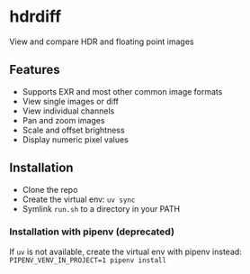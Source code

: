 # hdrdiff
View and compare HDR and floating point images

## Features
- Supports EXR and most other common image formats
- View single images or diff
- View individual channels
- Pan and zoom images
- Scale and offset brightness
- Display numeric pixel values

## Installation
- Clone the repo
- Create the virtual env: `uv sync`
- Symlink `run.sh` to a directory in your PATH

### Installation with pipenv (deprecated)
If `uv` is not available, create the virtual env with pipenv instead:
`PIPENV_VENV_IN_PROJECT=1 pipenv install`
